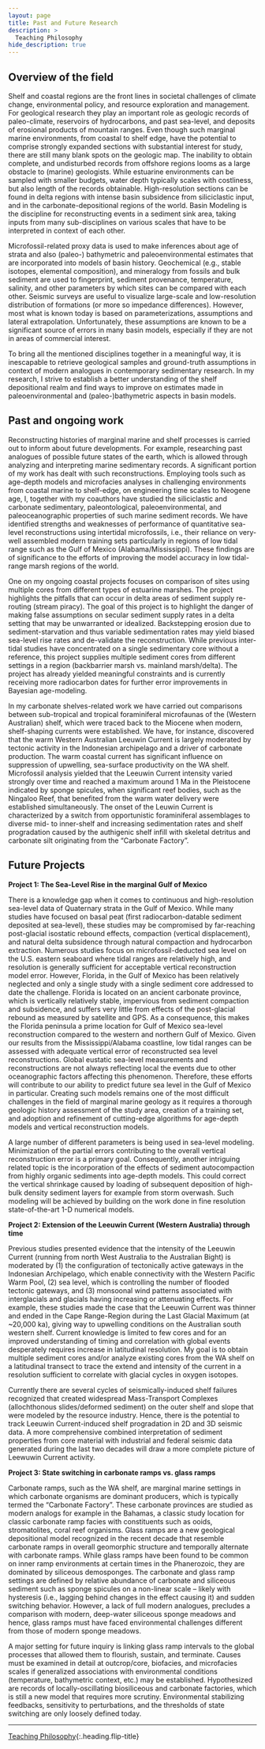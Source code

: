 ```yaml
---
layout: page
title: Past and Future Research
description: >
  Teaching Philosophy
hide_description: true
---
```

 
## Overview of the field

Shelf and coastal regions are the front lines in societal challenges of climate change, environmental policy, and resource exploration and management. For geological research they play an important role as geologic records of paleo-climate, reservoirs of hydrocarbons, and past sea-level, and deposits of erosional products of mountain ranges. Even though such marginal marine environments, from coastal to shelf edge, have the potential to comprise strongly expanded sections with substantial interest for study, there are still many blank spots on the geologic map. The inability to obtain complete, and undisturbed records from offshore regions looms as a large obstacle to (marine) geologists. While estuarine environments can be sampled with smaller budgets, water depth typically scales with costliness, but also length of the records obtainable. High-resolution sections can be found in delta regions with intense basin subsidence from siliciclastic input, and in the carbonate-depositional regions of the world. Basin Modeling is the discipline for reconstructing events in a sediment sink area, taking inputs from many sub-disciplines on various scales that have to be interpreted in context of each other.

Microfossil-related proxy data is used to make inferences about age of strata and also (paleo-) bathymetric and paleoenvironmental estimates that are incorporated into models of basin history. Geochemical (e.g., stable isotopes, elemental composition), and mineralogy from fossils and bulk sediment are used to fingerprint, sediment provenance, temperature, salinity, and other parameters by which sites can be compared with each other. Seismic surveys are useful to visualize large-scale and low-resolution distribution of formations (or more so impedance differences). However, most what is known today is based on parameterizations, assumptions and lateral extrapolation. Unfortunately, these assumptions are known to be a significant source of errors in many basin models, especially if they are not in areas of commercial interest.

To bring all the mentioned disciplines together in a meaningful way, it is inescapable to retrieve geological samples and ground-truth assumptions in context of modern analogues in contemporary sedimentary research. In my research, I strive to establish a better understanding of the shelf depositional realm and find ways to improve on estimates made in paleoenvironmental and (paleo-)bathymetric aspects in basin models.

## Past and ongoing work

Reconstructing histories of marginal marine and shelf processes is carried out to inform about future developments. For example, researching past analogues of possible future states of the earth, which is allowed through analyzing and interpreting marine sedimentary records. A significant portion of my work has dealt with such reconstructions. Employing tools such as age-depth models and microfacies analyses in challenging environments from coastal marine to shelf-edge, on engineering time scales to Neogene age, I, together with my coauthors have studied the siliciclastic and carbonate sedimentary, paleontological, paleoenvironmental, and paleoceanographic properties of such marine sediment records. We have identified strengths and weaknesses of performance of quantitative sea-level reconstructions using intertidal microfossils, i.e., their reliance on very-well assembled modern training sets particularly in regions of low tidal range such as the Gulf of Mexico (Alabama/Mississippi). These findings are of significance to the efforts of improving the model accuracy in low tidal-range marsh regions of the world.

One on my ongoing coastal projects focuses on comparison of sites using multiple cores from different types of estuarine marshes. The project highlights the pitfalls that can occur in delta areas of sediment supply re-routing (stream piracy). The goal of this project is to highlight the danger of making false assumptions on secular sediment supply rates in a delta setting that may be unwarranted or idealized. Backstepping erosion due to sediment-starvation and thus variable sedimentation rates may yield biased sea-level rise rates and de-validate the reconstruction. While previous inter-tidal studies have concentrated on a single sedimentary core without a reference, this project supplies multiple sediment cores from different settings in a region (backbarrier marsh vs. mainland marsh/delta). The project has already yielded meaningful constraints and is currently receiving more radiocarbon dates for further error improvements in Bayesian age-modeling.

In my carbonate shelves-related work we have carried out comparisons between sub-tropical and tropical foraminiferal microfaunas of the (Western Australian) shelf, which were traced back to the Miocene when modern, shelf-shaping currents were established. We have, for instance, discovered that the warm Western Australian Leeuwin Current is largely moderated by tectonic activity in the Indonesian archipelago and a driver of carbonate production. The warm coastal current has significant influence on suppression of upwelling, sea-surface productivity on the WA shelf. Microfossil analysis yielded that the Leeuwin Current intensity varied strongly over time and reached a maximum around 1 Ma in the Pleistocene indicated by sponge spicules, when significant reef bodies, such as the Ningaloo Reef, that benefited from the warm water delivery were established simultaneously. The onset of the Leuwin Current is characterized by a switch from opportunistic foraminiferal assemblages to diverse mid- to inner-shelf and increasing sedimentation rates and shelf progradation caused by the authigenic shelf infill with skeletal detritus and carbonate silt originating from the “Carbonate Factory”.


## Future Projects
 
**Project 1: The Sea-Level Rise in the marginal Gulf of Mexico**

There is a knowledge gap when it comes to continuous and high-resolution sea-level data of Quaternary strata in the Gulf of Mexico. While many studies have focused on basal peat (first radiocarbon-datable sediment deposited at sea-level), these studies may be compromised by far-reaching post-glacial isostatic rebound effects, compaction (vertical displacement), and natural delta subsidence through natural compaction and hydrocarbon extraction. Numerous studies focus on microfossil-deducted sea level on the U.S. eastern seaboard where tidal ranges are relatively high, and resolution is generally sufficient for acceptable vertical reconstruction model error. However, Florida, in the Gulf of Mexico has been relatively neglected and only a single study with a single sediment core addressed to date the challenge. Florida is located on an ancient carbonate province, which is vertically relatively stable, impervious from sediment compaction and subsidence, and suffers very little from effects of the post-glacial rebound as measured by satellite and GPS. As a consequence, this makes the Florida peninsula a prime location for Gulf of Mexico sea-level reconstruction compared to the western and northern Gulf of Mexico. Given our results from the Mississippi/Alabama coastline, low tidal ranges can be assessed with adequate vertical error of reconstructed sea level reconstructions. Global eustatic sea-level measurements and reconstructions are not always reflecting local the events due to other oceanographic factors affecting this phenomenon. Therefore, these efforts will contribute to our ability to predict future sea level in the Gulf of Mexico in particular. Creating such models remains one of the most difficult challenges in the field of marginal marine geology as it requires a thorough geologic history assessment of the study area, creation of a training set, and adoption and refinement of cutting-edge algorithms for age-depth models and vertical reconstruction models. 
 
A large number of different parameters is being used in sea-level modeling. Minimization of the partial errors contributing to the overall vertical reconstruction error is a primary goal. Consequently, another intriguing related topic is the incorporation of the effects of sediment autocompaction from highly organic sediments into age-depth models. This could correct the vertical shrinkage caused by loading of subsequent deposition of high-bulk density sediment layers for example from storm overwash. Such modeling will be achieved by building on the work done in fine resolution state-of-the-art 1-D numerical models.
 
**Project 2: Extension of the Leeuwin Current (Western Australia) through time**

Previous studies presented evidence that the intensity of the Leeuwin Current (running from north West Australia to the Australian Bight) is moderated by (1) the configuration of tectonically active gateways in the Indonesian Archipelago, which enable connectivity with the Western Pacific Warm Pool, (2) sea level, which is controlling the number of flooded tectonic gateways, and (3) monsoonal wind patterns associated with interglacials and glacials having increasing or attenuating effects.  For example, these studies made the case that the Leeuwin Current was thinner and ended in the Cape Range-Region during the Last Glacial Maximum (at ~20,000 ka), giving way to upwelling conditions on the Australian south western shelf. Current knowledge is limited to few cores and for an improved understanding of timing and correlation with global events desperately requires increase in latitudinal resolution. My goal is to obtain multiple sediment cores and/or analyze existing cores from the WA shelf on a latitudinal transect to trace the extend and intensity of the current in a resolution sufficient to correlate with glacial cycles in oxygen isotopes.

Currently there are several cycles of seismically-induced shelf failures recognized that created widespread Mass-Transport Complexes (allochthonous slides/deformed sediment) on the outer shelf and slope that were modeled by the resource industry. Hence, there is the potential to track Leeuwin Current-induced shelf progradation in 2D and 3D seismic data. A more comprehensive combined interpretation of sediment properties from core material with industrial and federal seismic data generated during the last two decades will draw a more complete picture of Leewuwin Current activity.
 
**Project 3: State switching in carbonate ramps vs. glass ramps**

Carbonate ramps, such as the WA shelf, are marginal marine settings in which carbonate organisms are dominant producers, which is typically termed the “Carbonate Factory”. These carbonate provinces are studied as modern analogs for example in the Bahamas, a classic study location for classic carbonate ramp facies with constituents such as ooids, stromatolites, coral reef organisms. Glass ramps are a new geological depositional model recognized in the recent decade that resemble carbonate ramps in overall geomorphic structure and temporally alternate with carbonate ramps. While glass ramps have been found to be common on inner ramp environments at certain times in the Phanerozoic, they are dominated by siliceous demosponges. The carbonate and glass ramp settings are defined by relative abundance of carbonate and siliceous sediment such as sponge spicules on a non-linear scale – likely with hysteresis (i.e., lagging behind changes in the effect causing it) and sudden switching behavior. However, a lack of full modern analogues, precludes a comparison with modern, deep-water siliceous sponge meadows and hence, glass ramps must have faced environmental challenges different from those of modern sponge meadows.

A major setting for future inquiry is linking glass ramp intervals to the global processes that allowed them to flourish, sustain, and terminate. Causes must be examined in detail at outcrop/core, biofacies, and microfacies scales if generalized associations with environmental conditions (temperature, bathymetric context, etc.) may be established. Hypothesized are records of locally-oscillating biosiliceous and carbonate factories, which is still a new model that requires more scrutiny. Environmental stabilizing feedbacks, sensitivity to perturbations, and the thresholds of state switching are only loosely defined today.


---
[Teaching Philosophy]{:.heading.flip-title}

[Teaching Philosophy]: teaching.md